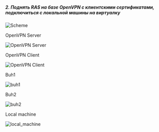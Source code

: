 ##### 2. Поднять RAS на базе OpenVPN с клиентскими сертификатами, подключиться с локальной машины на виртуалку

![Scheme](https://github.com/kyourselfer/OTUS_LinuxAdmin201804/blob/master/lesson11_vpn/2/schem.jpeg)
                                                           
OpenVPN Server

![OpenVPN Server](https://github.com/kyourselfer/OTUS_LinuxAdmin201804/blob/master/lesson11_vpn/2/ovpn_server.gif)

OpenVPN Client

![OpenVPN Client](https://github.com/kyourselfer/OTUS_LinuxAdmin201804/blob/master/lesson11_vpn/2/ovpn_client.gif)

Buh1

![buh1](https://github.com/kyourselfer/OTUS_LinuxAdmin201804/blob/master/lesson11_vpn/2/buh1.gif)

Buh2

![buh2](https://github.com/kyourselfer/OTUS_LinuxAdmin201804/blob/master/lesson11_vpn/2/buh2.gif)

Local machine

![local_machine](https://github.com/kyourselfer/OTUS_LinuxAdmin201804/blob/master/lesson11_vpn/2/local_machine.gif)

